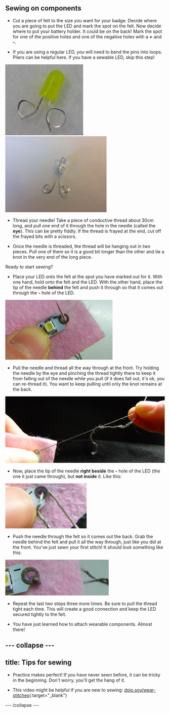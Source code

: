 ## Sewing on components

+ Cut a piece of felt to the size you want for your badge. Decide where you are going to put the LED and mark the spot on the felt. Now decide where to put your battery holder. It could be on the back! Mark the spot for one of the positive holes and one of the negative holes with a **+** and **-**.

+ If you are using a regular LED, you will need to bend the pins into loops. Pliers can be helpful here. If you have a sewable LED, skip this step!

![](images/led_loops1.png)
![](images/LED_loops2.JPG)

+ Thread your needle! Take a piece of conductive thread about 30cm long, and pull one end of it through the hole in the needle (called the **eye**). This can be pretty fiddly. If the thread is frayed at the end, cut off the frayed bits with a scissors. 

+ Once the needle is threaded, the thread will be hanging out in two pieces. Pull one of them so it is a good bit longer than the other and tie a knot in the very end of the long piece.

Ready to start sewing? 

+ Place your LED onto the felt at the spot you have marked out for it. With one hand, hold onto the felt and the LED. With the other hand, place the tip of the needle **behind** the felt and push it through so that it comes out through the **-** hole of the LED. 

![](images/needle_through_LED.png)

+ Pull the needle and thread all the way through at the front. Try holding the needle by the eye and pinching the thread tightly there to keep it from falling out of the needle while you pull (if it does fall out, it's ok, you can re-thread it). You want to keep pulling until only the knot remains at the back. 

![](images/pull_thread_through.png)

+ Now, place the tip of the needle **right beside** the **-** hole of the LED (the one it just came through), but **not inside** it. Like this:

![](images/needle_next_to_LED.png)

+ Push the needle through the felt so it comes out the back. Grab the needle behind the felt and pull it all the way through, just like you did at the front. You've just sewn your first stitch! It should look something like this:

![](images/first_stitch.png)

+ Repeat the last two steps three more times. Be sure to pull the thread tight each time. This will create a good connection and keep the LED secured tightly to the felt.

+ You have just learned how to attach wearable components. Almost there!

--- collapse ---
---
title: Tips for sewing
---

+ Practice makes perfect! If you have never sewn before, it can be tricky in the beginning. Don't worry, you'll get the hang of it.

+ This video might be helpful if you are new to sewing: [dojo.soy/wear-stitches](http://dojo.soy/wear-stitches){:target="_blank"}

--- /collapse ---
